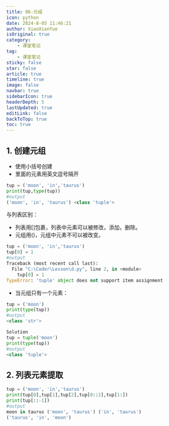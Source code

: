 ```yaml
---
title: 06-元组
icon: python
date: 2024-8-05 11:46:21
author: XiaoXianYue
isOriginal: true
category: 
    - 课堂笔记
tag:
    - 课堂笔记
sticky: false
star: false
article: true
timeline: true
image: false
navbar: true
sidebarIcon: true
headerDepth: 5
lastUpdated: true
editLink: false
backToTop: true
toc: true
---
```




## 1. 创建元组

- 使用小括号创建
- 里面的元素用英文逗号隔开

```python
tup = ('moon', 'in','taurus')
print(tup,type(tup))
#output
('moon', 'in', 'taurus') <class 'tuple'>
```

与列表区别：

- 列表用[]包裹，列表中元素可以被修改，添加，删除。
- 元组用()，元组中元素不可以被改变。

```python
tup = ('moon', 'in','taurus')
tup[0] = 1
#output
Traceback (most recent call last):
  File "C:\Coder\Lesson\d.py", line 2, in <module>
    tup[0] = 1
TypeError: 'tuple' object does not support item assignment
```



- 当元组只有一个元素：

```python
tup = ('moon')
print(type(tup))
#output
<class 'str'>

Solution
tup = tuple('moon')
print(type(tup))
#output
<class 'tuple'>
```



## 2. 列表元素提取

```python
tup = ('moon', 'in','taurus')
print(tup[0],tup[1],tup[2],tup[0::2],tup[1:])
print(tup[::-1])
#output
moon in taurus ('moon', 'taurus') ('in', 'taurus')
('taurus', 'in', 'moon')
```

















